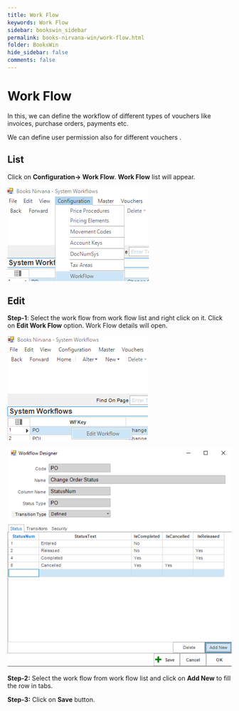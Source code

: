 ```yaml
---
title: Work Flow
keywords: Work Flow
sidebar: bookswin_sidebar
permalink: books-nirvana-win/work-flow.html
folder: BooksWin
hide_sidebar: false
comments: false
---
```


# Work Flow

In this, we can define the workflow of different types of vouchers like invoices, purchase orders, payments etc.
 
We can define user permission also for different vouchers . 

## List

Click on **Configuration-> Work Flow**. **Work Flow** list will appear.

![](/images/WorkFlowConfigList.png)
 

## Edit

**Step-1**: Select the work flow from work flow list and right click on it. Click on **Edit Work Flow** option. Work Flow details will open.

![](/images/WorkFlowEdit.png)

![](/images/WorkFlowForm.png)

**Step-2:** Select the work flow from work flow list and click on **Add New** to fill the row in tabs. 

**Step-3:** Click on **Save** button.
